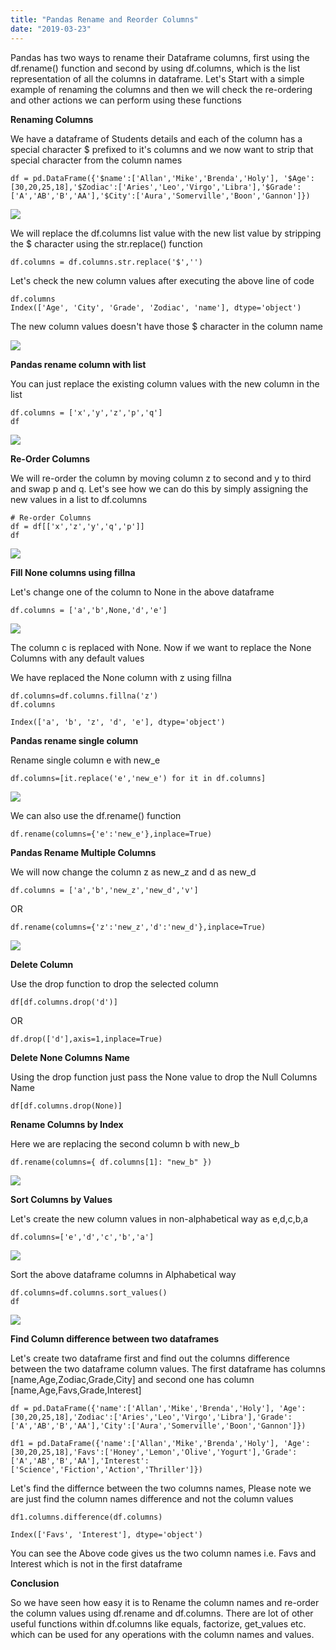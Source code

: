 ```yaml
---
title: "Pandas Rename and Reorder Columns"
date: "2019-03-23"
---
```


Pandas has two ways to rename their Dataframe columns, first using the df.rename() function and second by using df.columns, which is the list representation of all the columns in dataframe. Let's Start with a simple example of renaming the columns and then we will check the re-ordering and other actions we can perform using these functions

**Renaming Columns**

We have a dataframe of Students details and each of the column has a special character $ prefixed to it's columns and we now want to strip that special character from the column names

```
df = pd.DataFrame({'$name':['Allan','Mike','Brenda','Holy'], '$Age': [30,20,25,18],'$Zodiac':['Aries','Leo','Virgo','Libra'],'$Grade':['A','AB','B','AA'],'$City':['Aura','Somerville','Boon','Gannon']})
```

![](/images/2019/03/image-12.png)

We will replace the df.columns list value with the new list value by stripping the $ character using the str.replace() function

```
df.columns = df.columns.str.replace('$','')
```

Let's check the new column values after executing the above line of code

```
df.columns
Index(['Age', 'City', 'Grade', 'Zodiac', 'name'], dtype='object')
```

The new column values doesn't have those $ character in the column name

![](/images/2019/03/image-13.png)

**Pandas rename column with list**

You can just replace the existing column values with the new column in the list

```
df.columns = ['x','y','z','p','q']
df
```

![](/images/2019/03/image-14.png)

**Re-Order Columns**

We will re-order the column by moving column z to second and y to third and swap p and q. Let's see how we can do this by simply assigning the new values in a list to df.columns

```
# Re-order Columns
df = df[['x','z','y','q','p']]
df
```

![](/images/2019/03/image-15.png)

**Fill None columns using fillna**

Let's change one of the column to None in the above dataframe

```
df.columns = ['a','b',None,'d','e']
```

![](/images/2019/03/image-16.png)

The column c is replaced with None. Now if we want to replace the None Columns with any default values

We have replaced the None column with z using fillna

```
df.columns=df.columns.fillna('z')
df.columns

Index(['a', 'b', 'z', 'd', 'e'], dtype='object')
```

**Pandas rename single column**

Rename single column e with new\_e

```
df.columns=[it.replace('e','new_e') for it in df.columns]
```

![](/images/2019/03/image-17.png)

We can also use the df.rename() function

```
df.rename(columns={'e':'new_e'},inplace=True)
```

**Pandas Rename Multiple Columns**

We will now change the column z as new\_z and d as new\_d

```
df.columns = ['a','b','new_z','new_d','v']
```

OR

```
df.rename(columns={'z':'new_z','d':'new_d'},inplace=True)
```

![](/images/2019/03/image-18.png)

**Delete Column**

Use the drop function to drop the selected column

```
df[df.columns.drop('d')]
```

OR

```
df.drop(['d'],axis=1,inplace=True)
```

**Delete None Columns Name**

Using the drop function just pass the None value to drop the Null Columns Name

```
df[df.columns.drop(None)]
```

**Rename Columns by Index**

Here we are replacing the second column b with new\_b

```
df.rename(columns={ df.columns[1]: "new_b" })
```

![](/images/2019/03/image-19.png)

**Sort Columns by Values**

Let's create the new column values in non-alphabetical way as e,d,c,b,a

```
df.columns=['e','d','c','b','a']
```

![](/images/2019/03/image-20.png)

Sort the above dataframe columns in Alphabetical way

```
df.columns=df.columns.sort_values()
df
```

![](/images/2019/03/image-21.png)

**Find Column difference between two dataframes**

Let's create two dataframe first and find out the columns difference between the two dataframe column values. The first dataframe has columns \[name,Age,Zodiac,Grade,City\] and second one has column \[name,Age,Favs,Grade,Interest\]

```
df = pd.DataFrame({'name':['Allan','Mike','Brenda','Holy'], 'Age': [30,20,25,18],'Zodiac':['Aries','Leo','Virgo','Libra'],'Grade':['A','AB','B','AA'],'City':['Aura','Somerville','Boon','Gannon']})

df1 = pd.DataFrame({'name':['Allan','Mike','Brenda','Holy'], 'Age': [30,20,25,18],'Favs':['Honey','Lemon','Olive','Yogurt'],'Grade':['A','AB','B','AA'],'Interest':['Science','Fiction','Action','Thriller']})
```

Let's find the differnce between the two columns names, Please note we are just find the column names difference and not the column values

```
df1.columns.difference(df.columns)
```

```
Index(['Favs', 'Interest'], dtype='object')
```

You can see the Above code gives us the two column names i.e. Favs and Interest which is not in the first dataframe

**Conclusion**

So we have seen how easy it is to Rename the column names and re-order the column values using df.rename and df.columns. There are lot of other useful functions within df.columns like equals, factorize, get\_values etc. which can be used for any operations with the column names and values.
